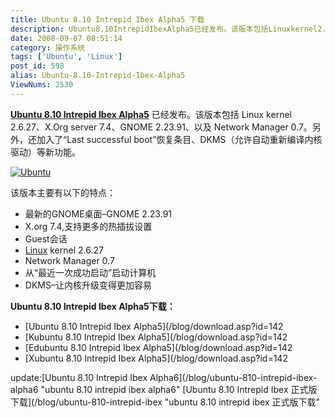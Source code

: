 ```yaml
---
title: Ubuntu 8.10 Intrepid Ibex Alpha5 下载
description: Ubuntu8.10IntrepidIbexAlpha5已经发布。该版本包括Linuxkernel2.6.27、X.Orgserver7.4、GNOME2.23.91、以及NetworkManager0.7。另外，还加入了“Lastsuccessfulboot”恢复条目、DKMS（允许自动重新编译内核驱动）等新功能。
date: 2008-09-07 08:51:14
category: 操作系统
tags: ['Ubuntu', 'Linux']
post_id: 598
alias: Ubuntu-8.10-Intrepid-Ibex-Alpha5
ViewNums: 2530
---
```


**[Ubuntu 8.10 Intrepid Ibex Alpha5](/blog/ubuntu-810-intrepid-ibex-alpha5)** 已经发布。该版本包括 Linux kernel 2.6.27、X.Org server 7.4、GNOME 2.23.91、以及 Network Manager 0.7。另外，还加入了“Last successful boot”恢复条目、DKMS（允许自动重新编译内核驱动）等新功能。

[![Ubuntu](http://linuxtoy.org/img/logo/ubuntu-logo.jpg)](/blog/ubuntu-810-intrepid-ibex-alpha5)

该版本主要有以下的特点：

* 最新的GNOME桌面–GNOME 2.23.91
* X.org 7.4,支持更多的热插拔设置
* Guest会话
* [Linux](/tags/Linux) kernel 2.6.27
* Network Manager 0.7
* 从“最近一次成功启动”启动计算机
* DKMS–让内核升级变得更加容易

**Ubuntu 8.10 Intrepid Ibex Alpha5下载：**

* [Ubuntu 8.10 Intrepid Ibex Alpha5](/blog/download.asp?id=142
* [Kubuntu 8.10 Intrepid Ibex Alpha5](/blog/download.asp?id=142
* [Edubuntu 8.10 Intrepid Ibex Alpha5](/blog/download.asp?id=142
* [Xubuntu 8.10 Intrepid Ibex Alpha5](/blog/download.asp?id=142

update:[Ubuntu 8.10 Intrepid Ibex Alpha6](/blog/ubuntu-810-intrepid-ibex-alpha6 "ubuntu 8.10 intrepid ibex alpha6"
[Ubuntu 8.10 Intrepid Ibex 正式版下载](/blog/ubuntu-810-intrepid-ibex "ubuntu 8.10 intrepid ibex 正式版下载"

